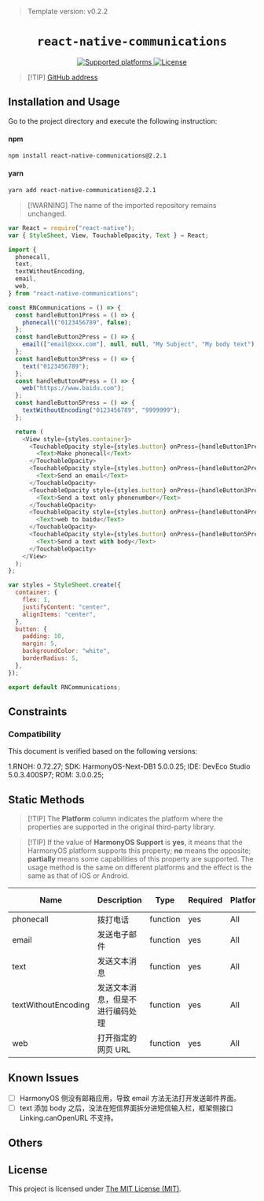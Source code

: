 > Template version: v0.2.2

<p align="center">
  <h1 align="center"> <code>react-native-communications</code> </h1>
</p>
<p align="center">
    <a href="https://github.com/davebeehively/react-native-communications">
        <img src="https://img.shields.io/badge/platforms-android%20|%20ios%20|%20harmony%20-lightgrey.svg" alt="Supported platforms" />
    </a>
    <a href="https://github.com/davebeehively/react-native-communications/blob/master/LICENSE">
        <img src="https://img.shields.io/badge/license-MIT-green.svg" alt="License" />
    </a>
</p>

> [!TIP] [GitHub address](https://github.com/davebeehively/react-native-communications)

## Installation and Usage

Go to the project directory and execute the following instruction:

<!-- tabs:start -->

#### **npm**

```bash
npm install react-native-communications@2.2.1
```

#### **yarn**

```bash
yarn add react-native-communications@2.2.1
```

<!-- tabs:end -->

> [!WARNING] The name of the imported repository remains unchanged.

```js
var React = require("react-native");
var { StyleSheet, View, TouchableOpacity, Text } = React;

import {
  phonecall,
  text,
  textWithoutEncoding,
  email,
  web,
} from "react-native-communications";

const RNCommunications = () => {
  const handleButton1Press = () => {
    phonecall("0123456789", false);
  };
  const handleButton2Press = () => {
    email(["email@xxx.com"], null, null, "My Subject", "My body text");
  };
  const handleButton3Press = () => {
    text("0123456789");
  };
  const handleButton4Press = () => {
    web("https://www.baidu.com");
  };
  const handleButton5Press = () => {
    textWithoutEncoding("0123456789", "9999999");
  };

  return (
    <View style={styles.container}>
      <TouchableOpacity style={styles.button} onPress={handleButton1Press}>
        <Text>Make phonecall</Text>
      </TouchableOpacity>
      <TouchableOpacity style={styles.button} onPress={handleButton2Press}>
        <Text>Send an email</Text>
      </TouchableOpacity>
      <TouchableOpacity style={styles.button} onPress={handleButton3Press}>
        <Text>Send a text only phonenumber</Text>
      </TouchableOpacity>
      <TouchableOpacity style={styles.button} onPress={handleButton4Press}>
        <Text>web to baidu</Text>
      </TouchableOpacity>
      <TouchableOpacity style={styles.button} onPress={handleButton5Press}>
        <Text>Send a text with body</Text>
      </TouchableOpacity>
    </View>
  );
};

var styles = StyleSheet.create({
  container: {
    flex: 1,
    justifyContent: "center",
    alignItems: "center",
  },
  button: {
    padding: 10,
    margin: 5,
    backgroundColor: "white",
    borderRadius: 5,
  },
});

export default RNCommunications;
```

## Constraints

### Compatibility

This document is verified based on the following versions:

1.RNOH: 0.72.27; SDK: HarmonyOS-Next-DB1 5.0.0.25; IDE: DevEco Studio 5.0.3.400SP7; ROM: 3.0.0.25;

## Static Methods

> [!TIP] The **Platform** column indicates the platform where the properties are supported in the original third-party library.

> [!TIP] If the value of **HarmonyOS Support** is **yes**, it means that the HarmonyOS platform supports this property; **no** means the opposite; **partially** means some capabilities of this property are supported. The usage method is the same on different platforms and the effect is the same as that of iOS or Android.

| Name                | Description                      | Type     | Required | Platform | HarmonyOS Support |
| ------------------- | -------------------------------- | -------- | -------- | -------- | ----------------- |
| phonecall           | 拨打电话                         | function | yes      | All      | yes               |
| email               | 发送电子邮件                     | function | yes      | All      | no                |
| text                | 发送文本消息                     | function | yes      | All      | yes               |
| textWithoutEncoding | 发送文本消息，但是不进行编码处理 | function | yes      | All      | yes               |
| web                 | 打开指定的网页 URL               | function | yes      | All      | yes               |

## Known Issues

- [ ] HarmonyOS 侧没有邮箱应用，导致 email 方法无法打开发送邮件界面。
- [ ] text 添加 body 之后，没法在短信界面拆分进短信输入栏，框架侧接口 Linking.canOpenURL 不支持。

## Others

## License

This project is licensed under [The MIT License (MIT)](https://github.com/davebeehively/react-native-communications/blob/master/LICENSE).
